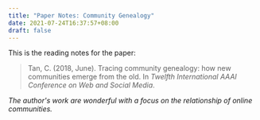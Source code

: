 ```yaml
---
title: "Paper Notes: Community Genealogy"
date: 2021-07-24T16:37:57+08:00
draft: false
---
```


This is the reading notes for the paper:
>Tan, C. (2018, June). Tracing community genealogy: how new communities emerge from the old. In *Twelfth International AAAI Conference on Web and Social Media*.

*The author's work are wonderful with a focus on the relationship of online communities.*


